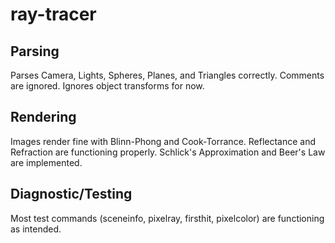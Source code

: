 # ray-tracer

## Parsing
Parses Camera, Lights, Spheres, Planes, and Triangles correctly. Comments are ignored. Ignores object transforms for now.

## Rendering
Images render fine with Blinn-Phong and Cook-Torrance. Reflectance and Refraction are functioning properly. Schlick's Approximation and Beer's Law are implemented.

## Diagnostic/Testing
Most test commands (sceneinfo, pixelray, firsthit, pixelcolor) are functioning as intended.
